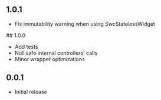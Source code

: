 ## 1.0.1
* Fix immutability warning when using SwcStatelessWidget

## 1.0.0
* Add tests
* Null safe internal controllers' calls
* Minor wrapper optimizations


## 0.0.1
* Initial release
